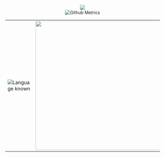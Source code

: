 



<!--
**Skulls23/Skulls23** is a ✨ _special_ ✨ repository because its `README.md` (this file) appears on your GitHub profile. -->
<!-- <p align="center"><img alt="GitHub Stats" src="https://github-readme-stats.vercel.app/api?username=skulls23i&show_icons=true&title_color=fff&icon_color=82d4f7&text_color=d1dae3&bg_color=090909"> </p> -->

<p align="center">
<img src="https://visitor-badge.glitch.me/badge?page_id=Skulls23.Skulls23"/>
<br/>
<img src="https://metrics.lecoq.io/Skulls23" alt="Github Metrics">
<br/>
<table>
  <tr>
    <td>
      <img src="https://github-readme-stats.vercel.app/api/top-langs/?username=Skulls23&hide_border=true&layout=compact&theme=midnight-purple&langs_count=10" alt="Language known">
    </td>
    <td>
      <img width="420" align="center" src="https://github-readme-stats.vercel.app/api?username=Skulls23&hide_border=true&theme=midnight-purple&show_icons=true&count_private=true" />
    </td>
  </tr>
</table>
<br/>


<!--
Here are some ideas to get you started:
-->
<!--
- 🔭 I’m currently working on many projects due to highschool.
- 🌱 I’m currently learning php.
- 👯 I’m looking to collaborate on ...
- 🤔 I’m looking for help with ...
- 💬 Ask me about ...
- 📫 How to reach me: florian.boireau.pro@hotmail.com
- 😄 Pronouns: ...
- ⚡ Fun fact: ...
-->

</p>
